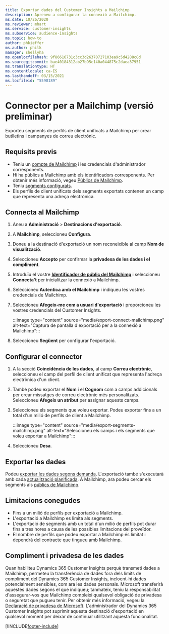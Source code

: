 ```yaml
---
title: Exportar dades del Customer Insights a Mailchimp
description: Apreneu a configurar la connexió a Mailchimp.
ms.date: 10/26/2020
ms.reviewer: mhart
ms.service: customer-insights
ms.subservice: audience-insights
ms.topic: how-to
author: phkieffer
ms.author: philk
manager: shellyha
ms.openlocfilehash: 9f86616731c3cc3d26370727103ea9c5d4288c8d
ms.sourcegitcommit: bae40184312ab27b95c140a044875c2daea37951
ms.translationtype: HT
ms.contentlocale: ca-ES
ms.lasthandoff: 03/15/2021
ms.locfileid: "5598189"
---
```

# <a name="connector-for-mailchimp-preview"></a>Connector per a Mailchimp (versió preliminar)

Exporteu segments de perfils de client unificats a Mailchimp per crear butlletins i campanyes de correu electrònic.

## <a name="prerequisites"></a>Requisits previs

-   Teniu un [compte de Mailchimp](https://mailchimp.com/) i les credencials d'administrador corresponents.
-   Hi ha públics a Mailchimp amb els identificadors corresponents. Per obtenir més informació, vegeu [Públics de Mailchimp](https://mailchimp.com/help/create-audience/).
-   Teniu [segments configurats](segments.md).
-   Els perfils de client unificats dels segments exportats contenen un camp que representa una adreça electrònica.

## <a name="connect-to-mailchimp"></a>Connecta al Mailchimp

1. Aneu a **Administració** > **Destinacions d'exportació**.

1. A **Mailchimp**, seleccioneu **Configura**.

1. Doneu a la destinació d'exportació un nom reconeixible al camp **Nom de visualització**.

1. Seleccioneu **Accepto** per confirmar la **privadesa de les dades i el compliment**.

1. Introduïu el vostre **[Identificador de públic del Mailchimp](https://mailchimp.com/help/find-audience-id/)** i seleccioneu **Connecta't** per inicialitzar la connexió a Mailchimp.

1. Seleccioneu **Autentica amb el Mailchimp** i indiqueu les vostres credencials de Mailchimp.

1. Seleccioneu **Afegeix-me com a usuari d'exportació** i proporcioneu les vostres credencials del Customer Insights.

   :::image type="content" source="media/export-connect-mailchimp.png" alt-text="Captura de pantalla d'exportació per a la connexió a Mailchimp":::

1. Seleccioneu **Següent** per configurar l'exportació.

## <a name="configure-the-connector"></a>Configurar el connector

1. A la secció **Coincidència de les dades**, al camp **Correu electrònic**, seleccioneu el camp del perfil de client unificat que representa l'adreça electrònica d'un client. 

1. També podeu exportar el **Nom** i el **Cognom** com a camps addicionals per crear missatges de correu electrònic més personalitzats. Seleccioneu **Afegeix un atribut** per assignar aquests camps.

1. Seleccioneu els segments que voleu exportar. Podeu exportar fins a un total d'un milió de perfils de client a Mailchimp.

   :::image type="content" source="media/export-segments-mailchimp.png" alt-text="Seleccioneu els camps i els segments que voleu exportar a Mailchimp":::

1. Seleccioneu **Desa**.

## <a name="export-the-data"></a>Exportar les dades

Podeu [exportar les dades segons demanda](export-destinations.md). L'exportació també s'executarà amb cada [actualització planificada](system.md#schedule-tab). A Mailchimp, ara podeu cercar els segments als [públics de Mailchimp](https://mailchimp.com/help/create-audience/).

## <a name="known-limitations"></a>Limitacions conegudes

- Fins a un milió de perfils per exportació a Mailchimp.
- L'exportació a Mailchimp es limita als segments.
- L'exportació de segments amb un total d'un milió de perfils pot durar fins a tres hores a causa de les possibles limitacions del proveïdor. 
- El nombre de perfils que podeu exportar a Mailchimp és limitat i dependrà del contracte que tingueu amb Mailchimp.

## <a name="data-privacy-and-compliance"></a>Compliment i privadesa de les dades

Quan habiliteu Dynamics 365 Customer Insights perquè transmeti dades a Mailchimp, permeteu la transferència de dades fora dels límits de compliment del Dynamics 365 Customer Insights, incloent-hi dades potencialment sensibles, com ara les dades personals. Microsoft transferirà aquestes dades segons el que indiqueu; tanmateix, teniu la responsabilitat d'assegurar-vos que Mailchimp compleixi qualsevol obligació de privadesa o seguretat que pugueu tenir. Per obtenir més informació, vegeu la [Declaració de privadesa de Microsoft](https://go.microsoft.com/fwlink/?linkid=396732).
L'administrador del Dynamics 365 Customer Insights pot suprimir aquesta destinació d'exportació en qualsevol moment per deixar de continuar utilitzant aquesta funcionalitat.


[!INCLUDE[footer-include](../includes/footer-banner.md)]